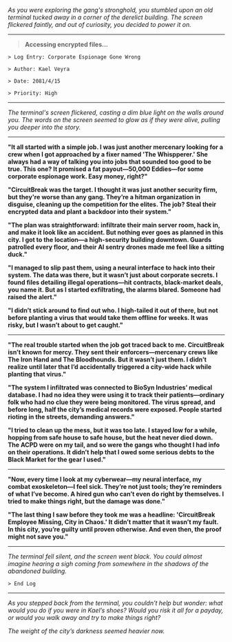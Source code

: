 *As you were exploring the gang's stronghold, you stumbled upon an old terminal tucked away in a corner of the derelict building. The screen flickered faintly, and out of curiosity, you decided to power it on.*

---

> **Accessing encrypted files...**

`> Log Entry: Corporate Espionage Gone Wrong`

`> Author: Kael Veyra`

`> Date: 2081/4/15`

`> Priority: High`

---

*The terminal's screen flickered, casting a dim blue light on the walls around you. The words on the screen seemed to glow as if they were alive, pulling you deeper into the story.*

---

**"It all started with a simple job. I was just another mercenary looking for a crew when I got approached by a fixer named 'The Whispperer.' She always had a way of talking you into jobs that sounded too good to be true. This one? It promised a fat payout—50,000 Eddies—for some corporate espionage work. Easy money, right?"**

**"CircuitBreak was the target. I thought it was just another security firm, but they're worse than any gang. They’re a hitman organization in disguise, cleaning up the competition for the elites. The job? Steal their encrypted data and plant a backdoor into their system."**

**"The plan was straightforward: infiltrate their main server room, hack in, and make it look like an accident. But nothing ever goes as planned in this city. I got to the location—a high-security building downtown. Guards patrolled every floor, and their AI sentry drones made me feel like a sitting duck."**

**"I managed to slip past them, using a neural interface to hack into their system. The data was there, but it wasn’t just about corporate secrets. I found files detailing illegal operations—hit contracts, black-market deals, you name it. But as I started exfiltrating, the alarms blared. Someone had raised the alert."**

**"I didn’t stick around to find out who. I high-tailed it out of there, but not before planting a virus that would take them offline for weeks. It was risky, but I wasn’t about to get caught."**

---

**"The real trouble started when the job got traced back to me. CircuitBreak isn’t known for mercy. They sent their enforcers—mercenary crews like The Iron Hand and The Bloodhounds. But it wasn’t just them. I didn’t realize until later that I’d accidentally triggered a city-wide hack while planting that virus."**

**"The system I infiltrated was connected to BioSyn Industries’ medical database. I had no idea they were using it to track their patients—ordinary folk who had no clue they were being monitored. The virus spread, and before long, half the city’s medical records were exposed. People started rioting in the streets, demanding answers."**

**"I tried to clean up the mess, but it was too late. I stayed low for a while, hopping from safe house to safe house, but the heat never died down. The ACPD were on my tail, and so were the gangs who thought I had info on their operations. It didn’t help that I owed some serious debts to the Black Market for the gear I used."**

---

**"Now, every time I look at my cyberwear—my neural interface, my combat exoskeleton—I feel sick. They’re not just tools; they’re reminders of what I’ve become. A hired gun who can’t even do right by themselves. I tried to make things right, but the damage was done."**

**"The last thing I saw before they took me was a headline: 'CircuitBreak Employee Missing, City in Chaos.' It didn’t matter that it wasn’t my fault. In this city, you’re guilty until proven otherwise. And even then, the proof might not save you."**

---

*The terminal fell silent, and the screen went black. You could almost imagine hearing a sigh coming from somewhere in the shadows of the abandoned building.*

`> End Log`

---

*As you stepped back from the terminal, you couldn’t help but wonder: what would you do if you were in Kael’s shoes? Would you risk it all for a payday, or would you walk away and try to make things right?*

*The weight of the city’s darkness seemed heavier now.*